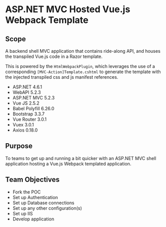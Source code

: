 # ASP.NET MVC Hosted Vue.js Webpack Template

## Scope

A backend shell MVC application that contains ride-along API, and houses the transpiled Vue.js code in a Razor template.

This is powered by the `HtmlWebpackPlugin`, which leverages the use of a corresponding `[MVC-Action]Template.cshtml`
to generate the template with the injected transpiled css and js manifest references.

* ASP.NET 4.6.1
* WebAPI 5.2.3
* ASP.NET MVC 5.2.3
* Vue JS 2.5.2
* Babel Polyfill 6.26.0
* Bootstrap 3.3.7
* Vue Router 3.0.1
* Vuex 3.0.1
* Axios 0.18.0

## Purpose

To teams to get up and running a bit quicker with an ASP.NET MVC shell application hosting a Vue.js Webpack templated application.

## Team Objectives

* Fork the POC
* Set up Authentication
* Set up Database connections
* Set up any other configuration(s)
* Set up IIS
* Develop application
